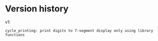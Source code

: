 # Version history
v1:
    
    cycle_printing: print digits to 7-segment display only using library functions
    

